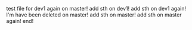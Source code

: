 test file for dev1 again on master!
add sth on dev1!
add sth on dev1 again!
I'm have been deleted on master!
add sth on master!
add sth on master again!
end!
